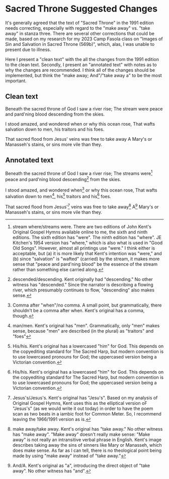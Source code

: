 # Sacred Throne Suggested Changes

It's generally agreed that the text of "Sacred Throne" in the 1991 edition needs correcting, especially with regard to the "make away" vs. "take away" in stanza three. There are several other corrections that could be made, based on my research for my 2023 Camp Fasola class on "Images of Sin and Salvation in Sacred Throne (569b)", which, alas, I was unable to present due to illness.

Here I present a "clean text" with the all the changes from the 1991 edition to the clean text. Secondly, I present an "annotated text" with notes as to why the changes are recommended. I think all of the changes should be implemented, but think the "make away; And"/"take away a" to be the most important.

## Clean text

Beneath the sacred throne of God I saw a river rise;
The stream were peace and pard'ning blood descending from the skies.

I stood amazed, and wondered when or why this ocean rose,
That wafts salvation down to men, his traitors and his foes.

That sacred flood from Jesus' veins was free to take away
A Mary's or Manasseh's stains, or sins more vile than they.


## Annotated text

Beneath the sacred throne of God I saw a river rise;
The streams were[^1] peace and pard'ning blood descending[^2] from the skies.

I stood amazed, and wondered when[^3] or why this ocean rose,
That wafts salvation down to men[^4], his[^5] traitors and his[^5] foes.

That sacred flood from Jesus'[^6] veins was free to take away[^7]
A[^8] Mary's or Manasseh's stains, or sins more vile than they.


[^1]: stream where/streams were. There are two editions of John Kent's Original Gospel Hymns available online to me, the sixth and ninth editions. The sixth edition has "were". The ninth edition has "where".  JE Kitchen's 1954 version has "where," which is also what is used in "Good Old Songs". However, almost all printings use "were." I think either is acceptable, but (a) it is more likely that Kent's intention was "were," and (b) since "salvation" is "wafted" (carried) by the stream, it makes more sense that "peace and pard'ning blood" be the essence of the stream rather than something else carried along.

[^2]: descended/descending. Kent originally had "descending." No other witness has "descended." Since the narrator is describing a flowing river, which presumably continues to flow, "descending" also makes sense.

[^3]: Comma after "when"/no comma. A small point, but grammatically, there shouldn't be a comma after when. Kent's original has a comma, though.

[^4]: man/men. Kent's original has "men". Grammatically, only "men" makes sense, because "men" are described (in the plural) as "traitors" and "foes"

[^5]: His/his. Kent's original has a lowercased "him" for God. This depends on the copyediting standard for The Sacred Harp, but modern convention is to use lowercased pronouns for God; the uppercased version being a Victorian convention.

[^6]: Jesus's/Jesus's. Kent's original has "Jesu's". Based on my analysis of Original Gospel Hymns, Kent uses this as the elliptical version oF "Jesus's" (as we would write it out today) in order to have the poem scan as two beats in a iambic foot for Common Meter. So, I recommend leaving the 1966/1991 version as is.

[^7]: make away/take away. Kent's original has "take away." No other witness has "make away". "Make away" doesn't really make sense: "Make away" is not really an intransitive verbal phrase in English. Kent's image describes taking away the sins of sinners like Mary or Manasseh, which does make sense. As far as I can tell, there is no theological point being made by using "make away" instead of "take away."

[^8]: And/A. Kent's original as "a", introducing the direct object of "take away". No other witness has "and".
